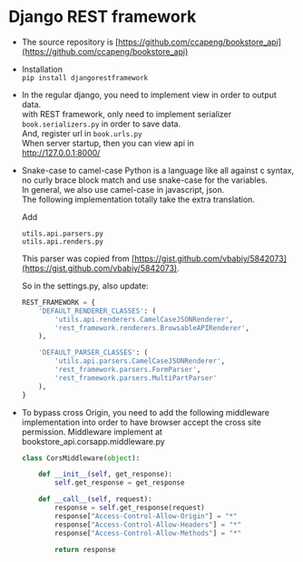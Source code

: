 # Django REST framework

- The source repository is [https://github.com/ccapeng/bookstore_api](https://github.com/ccapeng/bookstore_api)

- Installation  
	```pip install djangorestframework```

- In the regular django, you need to implement view in order to output data.  
	with REST framework, only need to implement serializer 
	`book.serializers.py`
	in order to save data.  
	And, register url in 
	```book.urls.py```  
	When server startup, then you can view api in  
	http://127.0.0.1:8000/

- Snake-case to camel-case
	Python is a language like all against c syntax, no curly brace block match and use snake-case for the variables.  
	In general, we also use camel-case in javascript, json.  
	The following implementation totally take the extra translation.
	
	Add
	```
	utils.api.parsers.py
	utils.api.renders.py
	```
	This parser was copied from [https://gist.github.com/vbabiy/5842073](https://gist.github.com/vbabiy/5842073).
	
	So in the settings.py, also update:
	``` python
	REST_FRAMEWORK = {
		'DEFAULT_RENDERER_CLASSES': (
			'utils.api.renderers.CamelCaseJSONRenderer',
			'rest_framework.renderers.BrowsableAPIRenderer',
		),

		'DEFAULT_PARSER_CLASSES': (
			'utils.api.parsers.CamelCaseJSONRenderer',
			'rest_framework.parsers.FormParser',
			'rest_framework.parsers.MultiPartParser'
		),
	}
	```

- To bypass cross Origin, you need to add the following middleware implementation into order to have browser accept the cross site permission.
	Middleware implement at bookstore_api.corsapp.middleware.py

	``` python
	class CorsMiddleware(object):

		def __init__(self, get_response):
			self.get_response = get_response

		def __call__(self, request):
			response = self.get_response(request)
			response["Access-Control-Allow-Origin"] = "*"
			response["Access-Control-Allow-Headers"] = "*"
			response["Access-Control-Allow-Methods"] = "*"

			return response
	```